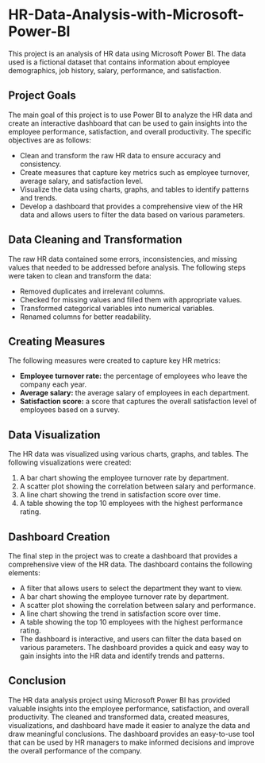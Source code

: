 # HR-Data-Analysis-with-Microsoft-Power-BI
This project is an analysis of HR data using Microsoft Power BI. The data used is a fictional dataset that contains information about employee demographics, job history, salary, performance, and satisfaction.
## Project Goals
The main goal of this project is to use Power BI to analyze the HR data and create an interactive dashboard that can be used to gain insights into the employee performance, satisfaction, and overall productivity. The specific objectives are as follows:

- Clean and transform the raw HR data to ensure accuracy and consistency.
- Create measures that capture key metrics such as employee turnover, average salary, and satisfaction level.
- Visualize the data using charts, graphs, and tables to identify patterns and trends.
- Develop a dashboard that provides a comprehensive view of the HR data and allows users to filter the data based on various parameters.
## Data Cleaning and Transformation
The raw HR data contained some errors, inconsistencies, and missing values that needed to be addressed before analysis. The following steps were taken to clean and transform the data:

- Removed duplicates and irrelevant columns.
- Checked for missing values and filled them with appropriate values.
- Transformed categorical variables into numerical variables.
- Renamed columns for better readability.
## Creating Measures
The following measures were created to capture key HR metrics:

- **Employee turnover rate:** the percentage of employees who leave the company each year.
- **Average salary:** the average salary of employees in each department.
- **Satisfaction score:** a score that captures the overall satisfaction level of employees based on a survey.
## Data Visualization
The HR data was visualized using various charts, graphs, and tables. The following visualizations were created:

1. A bar chart showing the employee turnover rate by department.
2. A scatter plot showing the correlation between salary and performance.
3. A line chart showing the trend in satisfaction score over time.
4. A table showing the top 10 employees with the highest performance rating.
## Dashboard Creation
The final step in the project was to create a dashboard that provides a comprehensive view of the HR data. The dashboard contains the following elements:

- A filter that allows users to select the department they want to view.
- A bar chart showing the employee turnover rate by department.
- A scatter plot showing the correlation between salary and performance.
- A line chart showing the trend in satisfaction score over time.
- A table showing the top 10 employees with the highest performance rating.
- The dashboard is interactive, and users can filter the data based on various parameters. The dashboard provides a quick and easy way to gain insights into the HR data and identify trends and patterns.

## Conclusion
The HR data analysis project using Microsoft Power BI has provided valuable insights into the employee performance, satisfaction, and overall productivity. The cleaned and transformed data, created measures, visualizations, and dashboard have made it easier to analyze the data and draw meaningful conclusions. The dashboard provides an easy-to-use tool that can be used by HR managers to make informed decisions and improve the overall performance of the company.
